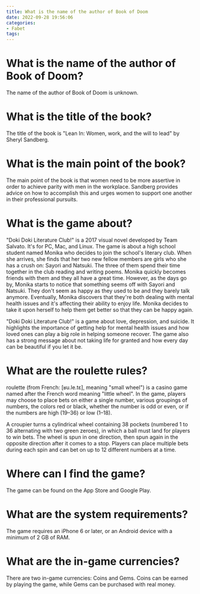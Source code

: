 ```yaml
---
title: What is the name of the author of Book of Doom 
date: 2022-09-28 19:56:06
categories:
- Fabet
tags:
---
```



#  What is the name of the author of Book of Doom? 

The name of the author of Book of Doom is unknown.

#  What is the title of the book? 

The title of the book is "Lean In: Women, work, and the will to lead" by Sheryl Sandberg.

# What is the main point of the book? 

The main point of the book is that women need to be more assertive in order to achieve parity with men in the workplace. Sandberg provides advice on how to accomplish this and urges women to support one another in their professional pursuits.

#  What is the game about? 

"Doki Doki Literature Club!" is a 2017 visual novel developed by Team Salvato. It's for PC, Mac, and Linux. The game is about a high school student named Monika who decides to join the school's literary club. When she arrives, she finds that her two new fellow members are girls who she has a crush on: Sayori and Natsuki. The three of them spend their time together in the club reading and writing poems. Monika quickly becomes friends with them and they all have a great time. However, as the days go by, Monika starts to notice that something seems off with Sayori and Natsuki. They don't seem as happy as they used to be and they barely talk anymore. Eventually, Monika discovers that they're both dealing with mental health issues and it's affecting their ability to enjoy life. Monika decides to take it upon herself to help them get better so that they can be happy again. 

"Doki Doki Literature Club!" is a game about love, depression, and suicide. It highlights the importance of getting help for mental health issues and how loved ones can play a big role in helping someone recover. The game also has a strong message about not taking life for granted and how every day can be beautiful if you let it be.

#  What are the roulette rules? 

 roulette (from French: [ʁu.le.tɛ], meaning "small wheel") is a casino game named after the French word meaning "little wheel". In the game, players may choose to place bets on either a single number, various groupings of numbers, the colors red or black, whether the number is odd or even, or if the numbers are high (19–36) or low (1–18).

A croupier turns a cylindrical wheel containing 38 pockets (numbered 1 to 36 alternating with two green zeroes), in which a ball must land for players to win bets. The wheel is spun in one direction, then spun again in the opposite direction after it comes to a stop. Players can place multiple bets during each spin and can bet on up to 12 different numbers at a time.


#  Where can I find the game?

The game can be found on the App Store and Google Play.

# What are the system requirements?

The game requires an iPhone 6 or later, or an Android device with a minimum of 2 GB of RAM.

# What are the in-game currencies?

There are two in-game currencies: Coins and Gems. Coins can be earned by playing the game, while Gems can be purchased with real money.